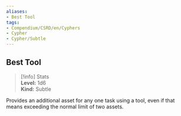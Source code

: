 ```yaml
---
aliases:
- Best Tool
tags:
- Compendium/CSRD/en/Cyphers
- Cypher
- Cypher/Subtle
---
```


  
## Best Tool  
>[!info] Stats  
> **Level:** 1d6  
> **Kind:** Subtle
  
Provides an additional asset for any one task using a tool, even if that means exceeding the normal limit of two assets.